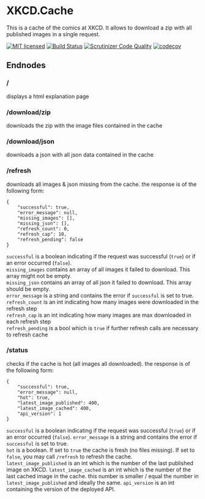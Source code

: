 # XKCD.Cache
This is a cache of the comics at XKCD. It allows to download a zip with all published images in a single request. 

[![MIT licensed](https://img.shields.io/badge/license-MIT-blue.svg)](./LICENSE) 
[![Build Status](https://travis-ci.org/famoser/xkcd-cache.svg?branch=master)](https://travis-ci.org/famoser/xkcd-cache)
[![Scrutinizer Code Quality](https://scrutinizer-ci.com/g/famoser/xkcd-cache/badges/quality-score.png?b=master)](https://scrutinizer-ci.com/g/famoser/xkcd-cache/?branch=master)
[![codecov](https://codecov.io/gh/famoser/xkcd-cache/branch/master/graph/badge.svg)](https://codecov.io/gh/famoser/xkcd-cache) 

## Endnodes

### /
displays a html explanation page

### /download/zip
downloads the zip with the image files contained in the cache

### /download/json
downloads a json with all json data contained in the cache

### /refresh
downloads all images & json missing from the cache. the response is of the following form:

```
{
    "successful": true,
    "error_message": null,
    "missing_images": [],
    "missing_json": [],
    "refresh_count": 0,
    "refresh_cap": 10,
    "refresh_pending": false
}
```
	
`successful` is a boolean indicating if the request was successful (`true`) or if an error occurred (`false`).  
`missing_images` contains an array of all images it failed to download. This array might not be empty.  
`missing_json` contains an array of all json it failed to download. This array should be empty.  
`error_message` is a string and contains the error if `successful` is set to true.  
`refresh_count` is an int indicating how many images were downloaded in the refresh step  
`refresh_cap` is an int indicating how many images are max downloaded in each refresh step  
`refresh_pending` is a bool which is `true` if further refresh calls are necessary to refresh cache

### /status
checks if the cache is hot (all images all downloaded). the response is of the following form:  

```
{
    "successful": true,
    "error_message": null,
    "hot": true,
    "latest_image_published": 400,
    "latest_image_cached": 400,
    "api_version": 1
}
```
	
`successful` is a boolean indicating if the request was successful (`true`) or if an error occurred (`false`).
`error_message` is a string and contains the error if `successful` is set to true.  
`hot` is a boolean. If set to `true` the cache is fresh (no files missing). If set to `false`, you may call `/refresh` to refresh the cache.  
`latest_image_published` is an int which is the number of the last published image on XKCD.
`latest_image_cached` is an int which is the number of the last cached image in the cache. this number is smaller / equal the number in `latest_image_published` and ideally the same.
`api_version` is an int containing the version of the deployed API.